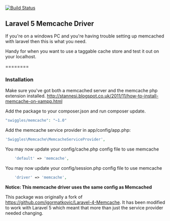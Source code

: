 
[![Build Status](https://travis-ci.org/swiggles/laravel-memcache.svg?branch=master)](https://travis-ci.org/swiggles/laravel-memcache)

## Laravel 5 Memcache Driver

If you're on a windows PC and you're having trouble setting up memcached with laravel then this is what you need.

Handy for when you want to use a taggable cache store and test it out on your localhost.

========

### Installation

Make sure you've got both a memcached server and the memcache php extension installed.
http://stannesi.blogspot.co.uk/2011/11/how-to-install-memcache-on-xampp.html 

Add the package to your composer.json and run composer update.
```php
"swiggles/memcache": "~1.0"
```

Add the memcache service provider in app/config/app.php:

```php
'Swiggles\Memcache\MemcacheServiceProvider',
```

You may now update your config/cache.php config file to use memcache
```php
	'default' => 'memcache',
```

You may now update your config/session.php config file to use memcache

```php
	'driver' => 'memcache',
```

**Notice: This memcache driver uses the same config as Memcached**

This package was originally a fork of https://github.com/igormatkovic/Laravel-4-Memcache. It has been modified to work with Laravel 5 which meant that more than just the service provider needed changing.
